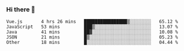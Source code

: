 ### Hi there 👋

<!--START_SECTION:waka-->

```text
Vue.js       4 hrs 26 mins   ████████████████▒░░░░░░░░   65.12 %
JavaScript   53 mins         ███▒░░░░░░░░░░░░░░░░░░░░░   13.07 %
Java         41 mins         ██▓░░░░░░░░░░░░░░░░░░░░░░   10.08 %
JSON         21 mins         █▒░░░░░░░░░░░░░░░░░░░░░░░   05.23 %
Other        18 mins         █░░░░░░░░░░░░░░░░░░░░░░░░   04.44 %
```

<!--END_SECTION:waka-->

<!--
**Jonas-VanHaeken/Jonas-VanHaeken** is a ✨ _special_ ✨ repository because its `README.md` (this file) appears on your GitHub profile.

Here are some ideas to get you started:

- 🔭 I’m currently working on ...
- 🌱 I’m currently learning ...
- 👯 I’m looking to collaborate on ...
- 🤔 I’m looking for help with ...
- 💬 Ask me about ...
- 📫 How to reach me: ...
- 😄 Pronouns: ...
- ⚡ Fun fact: ...
-->
